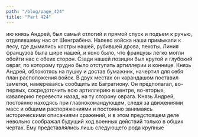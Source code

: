 ```yaml
---
path: "/blog/page_424"
title: "Part 424"
---
```


ию князь Андрей, был самый отлогий и прямой спуск и подъем к ручью, отделявшему нас от Шенграбена. Налево войска наши примыкали к лесу, где дымились костры нашей, рубившей дрова, пехоты. Линия французов была шире нашей, и ясно было, что французы легко могли обойти нас с обеих сторон. Сзади нашей позиции был крутой и глубокий овраг, по которому трудно было отступать артиллерии и коннице. Князь Андрей, облокотясь на пушку и достав бумажник, начертил для себя план расположения войск. В двух местах он карандашом поставил заметки, намереваясь сообщить их Багратиону. Он предполагал, во-первых, сосредоточить всю артиллерию в центре, во-вторых, кавалерию перевести назад, на ту сторону оврага. Князь Андрей, постоянно находясь при главнокомандующем, следя за движениями масс и общими распоряжениями и постоянно занимаясь историческими описаниями сражений, и в этом предстоящем деле невольно соображал будущий ход военных действий только в общих чертах. Ему представлялись лишь следующего рода крупные
